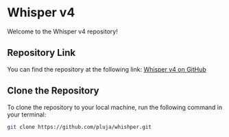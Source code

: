 
# Whisper v4

Welcome to the Whisper v4 repository!

## Repository Link

You can find the repository at the following link: [Whisper v4 on GitHub](https://github.com/pluja/whishper/tree/v4?tab=readme-ov-file)

## Clone the Repository

To clone the repository to your local machine, run the following command in your terminal:

```bash
git clone https://github.com/pluja/whishper.git
```

